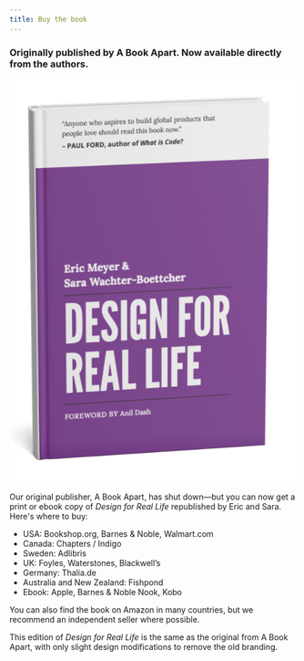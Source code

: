 ```yaml
---
title: Buy the book
---
```

### Originally published by A Book Apart. Now available directly from the authors.

![Mockup of Design for Real Life print edition with the new 2024 cover](../image/dfrl-new-cover.png "Design for Real Life")

Our original publisher, A Book Apart, has shut down—but you can now get a print or ebook copy of *Design for Real Life* republished by Eric and Sara. Here's where to buy: 

* USA: Bookshop.org, Barnes & Noble, Walmart.com
* Canada: Chapters / Indigo 
* Sweden: Adlibris
* UK: Foyles, Waterstones, Blackwell’s
* Germany: Thalia.de
* Australia and New Zealand: Fishpond
* Ebook: Apple, Barnes & Noble Nook, Kobo

You can also find the book on Amazon in many countries, but we recommend an independent seller where possible.

This edition of *Design for Real Life* is the same as the original from A Book Apart, with only slight design modifications to remove the old branding.
